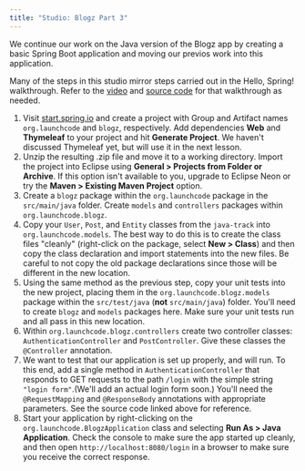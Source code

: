 ```yaml
---
title: "Studio: Blogz Part 3"
---
```


We continue our work on the Java version of the Blogz app by creating a basic Spring Boot application and moving our previos work into this application.

Many of the steps in this studio mirror steps carried out in the Hello, Spring! walkthrough. Refer to the [video][hs-vid] and [source code][hs-source] for that walkthrough as needed.

1. Visit [start.spring.io](http://start.spring.io/) and create a project with Group and Artifact names `org.launchcode` and `blogz`, respectively. Add dependencies **Web** and **Thymeleaf** to your project and hit **Generate Project**. We haven't discussed Thymeleaf yet, but will use it in the next lesson.
2. Unzip the resulting .zip file and move it to a working directory. Import the project into Eclipse using **General > Projects from Folder or Archive**. If this option isn't available to you, upgrade to Eclipse Neon or try the **Maven > Existing Maven Project** option.
3. Create a `blogz` package within the `org.launchcode` package in the `src/main/java` folder. Create `models` and `controllers` packages within `org.launchcode.blogz`.
4. Copy your `User`, `Post`, and `Entity` classes from the `java-track` into `org.launchcode.models`. The best way to do this is to create the class files "cleanly" (right-click on the package, select **New > Class**) and then copy the class declaration and import statements into the new files. Be careful to not copy the old package declarations since those will be different in the new location.
5. Using the same method as the previous step, copy your unit tests into the new project, placing them in the `org.launchcode.blogz.models` package within the `src/test/java` (**not** `src/main/java`) folder. You'll need to create `blogz` and `models` packages here. Make sure your unit tests run and all pass in this new location.
6. Within `org.launchcode.blogz.controllers` create two controller classes: `AuthenticationController` and `PostController`. Give these classes the `@Controller` annotation.
7. We want to test that our application is set up properly, and will run. To this end, add a single method in `AuthenticationController` that responds to GET requests to the path `/login` with the simple string `"login form"`.(We'll add an actual login form soon.) You'll need the `@RequestMapping` and `@ResponseBody` annotations with appropriate parameters. See the source code linked above for reference.
8. Start your application by right-clicking on the `org.launchcode.BlogzApplication` class and selecting **Run As > Java Application**. Check the console to make sure the app started up cleanly, and then open `http://localhost:8080/login` in a browser to make sure you receive the correct response.

[hs-vid]: https://youtu.be/Kgnr9oMpcx8
[hs-source]: https://github.com/LaunchCodeEducation/hello-spring
